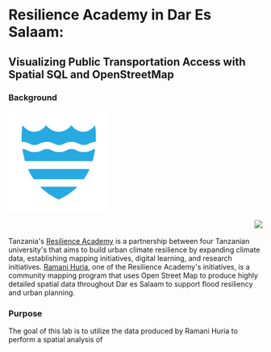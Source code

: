 # Resilience Academy in Dar Es Salaam: 
## Visualizing Public Transportation Access with Spatial SQL and OpenStreetMap

### Background 

<p align="left">
<img height="200" src="photos/RA.png">
</p>

<p align="right">
<img height ="200" src="ramanihuria_logo.png">
</p>

Tanzania's [Resilience Academy](https://resilienceacademy.ac.tz/about-us/) is a partnership between four Tanzanian university's that aims to build urban climate resilience by expanding climate data, establishing mapping initiatives, digital learning, and research initiatives. [Ramani Huria](https://ramanihuria.org/en/), one of the Resilience Academy's initiatives, is a community mapping program that uses Open Street Map to produce highly detailed spatial data throughout Dar es Salaam to support flood resiliency and urban planning.

### Purpose

The goal of this lab is to utilize the data produced by Ramani Huria to perform a spatial analysis of
